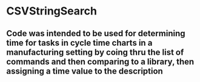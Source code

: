 # CSVStringSearch

## Code was intended to be used for determining time for tasks in cycle time charts in a manufacturing setting by coing thru the list of commands and then comparing to a library, then assigning a time value to the description
